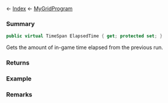 ← [Index](Api-Index) ← [MyGridProgram](Sandbox.ModAPI.Ingame.MyGridProgram)

### Summary

```csharp
public virtual TimeSpan ElapsedTime { get; protected set; }
```

Gets the amount of in-game time elapsed from the previous run.

### Returns

### Example

### Remarks

